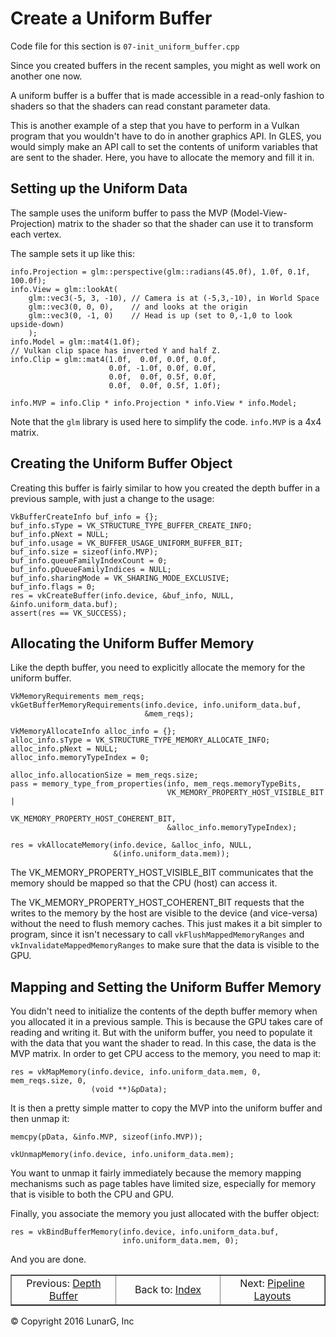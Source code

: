 # Create a Uniform Buffer

<link href="../css/lg_stylesheet.css" rel="stylesheet"></link>

Code file for this section is `07-init_uniform_buffer.cpp`

Since you created buffers in the recent samples, you might
as well work on another one now.

A uniform buffer is a buffer that is made accessible
in a read-only fashion to shaders so that the shaders
can read constant parameter data.

This is another example of a step that you have to perform in
a Vulkan program that you wouldn't have to do in another graphics API.
In GLES, you would simply make an API call to set the contents of
uniform variables that are sent to the shader.
Here, you have to allocate the memory and fill it in.

## Setting up the Uniform Data

The sample uses the uniform buffer to pass the MVP (Model-View-Projection)
matrix to the shader so that the shader can use it to transform each
vertex.

The sample sets it up like this:

    info.Projection = glm::perspective(glm::radians(45.0f), 1.0f, 0.1f, 100.0f);
    info.View = glm::lookAt(
        glm::vec3(-5, 3, -10), // Camera is at (-5,3,-10), in World Space
        glm::vec3(0, 0, 0),    // and looks at the origin
        glm::vec3(0, -1, 0)    // Head is up (set to 0,-1,0 to look upside-down)
        );
    info.Model = glm::mat4(1.0f);
    // Vulkan clip space has inverted Y and half Z.
    info.Clip = glm::mat4(1.0f,  0.0f, 0.0f, 0.0f,
                          0.0f, -1.0f, 0.0f, 0.0f,
                          0.0f,  0.0f, 0.5f, 0.0f,
                          0.0f,  0.0f, 0.5f, 1.0f);

    info.MVP = info.Clip * info.Projection * info.View * info.Model;

Note that the `glm` library is used here to simplify the code.
`info.MVP` is a 4x4 matrix.

## Creating the Uniform Buffer Object

Creating this buffer is fairly similar to how you created the
depth buffer in a previous sample, with just a change to the usage:

    VkBufferCreateInfo buf_info = {};
    buf_info.sType = VK_STRUCTURE_TYPE_BUFFER_CREATE_INFO;
    buf_info.pNext = NULL;
    buf_info.usage = VK_BUFFER_USAGE_UNIFORM_BUFFER_BIT;
    buf_info.size = sizeof(info.MVP);
    buf_info.queueFamilyIndexCount = 0;
    buf_info.pQueueFamilyIndices = NULL;
    buf_info.sharingMode = VK_SHARING_MODE_EXCLUSIVE;
    buf_info.flags = 0;
    res = vkCreateBuffer(info.device, &buf_info, NULL, &info.uniform_data.buf);
    assert(res == VK_SUCCESS);

## Allocating the Uniform Buffer Memory

Like the depth buffer, you need to explicitly allocate the memory for the
uniform buffer.

    VkMemoryRequirements mem_reqs;
    vkGetBufferMemoryRequirements(info.device, info.uniform_data.buf,
                                  &mem_reqs);

    VkMemoryAllocateInfo alloc_info = {};
    alloc_info.sType = VK_STRUCTURE_TYPE_MEMORY_ALLOCATE_INFO;
    alloc_info.pNext = NULL;
    alloc_info.memoryTypeIndex = 0;

    alloc_info.allocationSize = mem_reqs.size;
    pass = memory_type_from_properties(info, mem_reqs.memoryTypeBits,
                                       VK_MEMORY_PROPERTY_HOST_VISIBLE_BIT |
                                           VK_MEMORY_PROPERTY_HOST_COHERENT_BIT,
                                       &alloc_info.memoryTypeIndex);

    res = vkAllocateMemory(info.device, &alloc_info, NULL,
                           &(info.uniform_data.mem));

The VK\_MEMORY\_PROPERTY\_HOST\_VISIBLE_BIT communicates that the memory
should be mapped so that the CPU (host) can access it.

The VK\_MEMORY\_PROPERTY\_HOST\_COHERENT_BIT requests that the writes
to the memory by the host are visible to the device (and vice-versa)
without the need to flush memory caches.
This just makes it a bit simpler to program, since it isn't
necessary to call `vkFlushMappedMemoryRanges` and `vkInvalidateMappedMemoryRanges`
to make sure that the data is visible to the GPU.

## Mapping and Setting the Uniform Buffer Memory

You didn't need to initialize the contents of the depth buffer memory when
you allocated it in a previous sample.
This is because the GPU takes care of reading and writing it.
But with the uniform buffer, you need to populate it with the data
that you want the shader to read.
In this case, the data is the MVP matrix.
In order to get CPU access to the memory, you need to map it:

    res = vkMapMemory(info.device, info.uniform_data.mem, 0, mem_reqs.size, 0,
                      (void **)&pData);

It is then a pretty simple matter to copy the MVP into the uniform buffer
and then unmap it:

    memcpy(pData, &info.MVP, sizeof(info.MVP));

    vkUnmapMemory(info.device, info.uniform_data.mem);

You want to unmap it fairly immediately because the memory mapping
mechanisms such as page tables have limited size, especially for memory
that is visible to both the CPU and GPU.

Finally, you associate the memory you just allocated with the buffer object:

    res = vkBindBufferMemory(info.device, info.uniform_data.buf,
                             info.uniform_data.mem, 0);

And you are done.

<table border="1" width="100%">
    <tr>
        <td align="center" width="33%">Previous: <a href="05-init_depth_buffer.html" title="Prev">Depth Buffer</a></td>
        <td align="center" width="33%">Back to: <a href="index.html" title="Index">Index</a></td>
        <td align="center" width="33%">Next: <a href="08-init_pipeline_layout.html" title="Next">Pipeline Layouts</a></td>
    </tr>
</table>
<footer>&copy; Copyright 2016 LunarG, Inc</footer>
